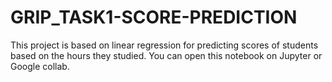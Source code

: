 # GRIP_TASK1-SCORE-PREDICTION
This project is based on linear regression for predicting scores of students based on the hours they studied. You can open this notebook on Jupyter or Google collab.
